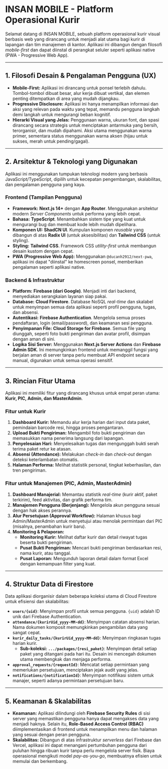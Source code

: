 # INSAN MOBILE - Platform Operasional Kurir

Selamat datang di INSAN MOBILE, sebuah platform operasional kurir visual berbasis web yang dirancang untuk menjadi alat utama bagi kurir di lapangan dan tim manajemen di kantor. Aplikasi ini dibangun dengan filosofi *mobile-first* dan dapat diinstal di perangkat seluler seperti aplikasi native (PWA - Progressive Web App).

---

## 1. Filosofi Desain & Pengalaman Pengguna (UX)

*   **Mobile-First:** Aplikasi ini dirancang untuk ponsel terlebih dahulu. Tombol-tombol dibuat besar, alur kerja dibuat vertikal, dan elemen penting ditempatkan di area yang mudah dijangkau.
*   **Progressive Disclosure:** Aplikasi ini hanya menampilkan informasi dan aksi yang relevan pada waktu yang tepat, memandu pengguna langkah demi langkah untuk mengurangi beban kognitif.
*   **Hierarki Visual yang Jelas:** Penggunaan warna, ukuran font, dan spasi dirancang secara strategis untuk menciptakan antarmuka yang bersih, terorganisir, dan mudah dipahami. Aksi utama menggunakan warna primer, sementara status menggunakan warna aksen (hijau untuk sukses, merah untuk pending/gagal).

---

## 2. Arsitektur & Teknologi yang Digunakan

Aplikasi ini menggunakan tumpukan teknologi modern yang berbasis JavaScript/TypeScript, dipilih untuk kecepatan pengembangan, skalabilitas, dan pengalaman pengguna yang kaya.

### Frontend (Tampilan Pengguna)

*   **Framework:** **Next.js 14+** dengan **App Router**. Menggunakan arsitektur modern *Server Components* untuk performa yang lebih cepat.
*   **Bahasa:** **TypeScript**. Menambahkan sistem tipe yang kuat untuk mengurangi bug dan membuat kode lebih mudah dipelihara.
*   **Komponen UI:** **ShadCN UI**. Kumpulan komponen *reusable* yang dibangun di atas **Radix UI** (untuk aksesibilitas) dan **Tailwind CSS** (untuk styling).
*   **Styling:** **Tailwind CSS**. Framework CSS *utility-first* untuk membangun desain kustom dengan cepat.
*   **PWA (Progressive Web App):** Menggunakan `@ducanh2912/next-pwa`, aplikasi ini dapat "diinstal" ke homescreen ponsel, memberikan pengalaman seperti aplikasi native.

### Backend & Infrastruktur

*   **Platform:** **Firebase (dari Google)**. Menjadi inti dari backend, menyediakan serangkaian layanan siap pakai.
*   **Database:** **Cloud Firestore**. Database NoSQL *real-time* dan skalabel untuk menyimpan semua data aplikasi seperti profil pengguna, tugas, dan absensi.
*   **Autentikasi:** **Firebase Authentication**. Mengelola semua proses pendaftaran, login (email/password), dan keamanan sesi pengguna.
*   **Penyimpanan File:** **Cloud Storage for Firebase**. Semua file yang diunggah, seperti foto bukti pengiriman dan avatar profil, disimpan dengan aman di sini.
*   **Logika Sisi Server:** Menggunakan **Next.js Server Actions** dan **Firebase Admin SDK**. Ini memungkinkan frontend untuk memanggil fungsi yang berjalan aman di server tanpa perlu membuat API endpoint secara manual, digunakan untuk semua operasi sensitif.

---

## 3. Rincian Fitur Utama

Aplikasi ini memiliki fitur yang dirancang khusus untuk empat peran utama: **Kurir, PIC, Admin, dan MasterAdmin**.

### Fitur untuk Kurir

1.  **Dashboard Kurir:** Memandu alur kerja harian dari input data paket, pemindaian barcode resi, hingga proses pengantaran.
2.  **Upload Bukti Pengiriman:** Mengambil foto bukti pengiriman dan memasukkan nama penerima langsung dari lapangan.
3.  **Penyelesaian Hari:** Menyelesaikan tugas dan mengunggah bukti serah terima paket retur ke atasan.
4.  **Absensi (Attendance):** Melakukan *check-in* dan *check-out* dengan deteksi keterlambatan otomatis.
5.  **Halaman Performa:** Melihat statistik personal, tingkat keberhasilan, dan tren pengiriman.

### Fitur untuk Manajemen (PIC, Admin, MasterAdmin)

1.  **Dashboard Manajerial:** Memantau statistik *real-time* (kurir aktif, paket terkirim), feed aktivitas, dan grafik performa tim.
2.  **Manajemen Pengguna (Berjenjang):** Mengelola akun pengguna sesuai dengan hak akses perannya.
3.  **Alur Persetujuan (Approval Workflow):** Halaman khusus bagi Admin/MasterAdmin untuk menyetujui atau menolak permintaan dari PIC (misalnya, penambahan kurir baru).
4.  **Monitoring & Pelaporan:**
    *   **Monitoring Kurir:** Melihat daftar kurir dan detail riwayat tugas beserta bukti pengiriman.
    *   **Pusat Bukti Pengiriman:** Mencari bukti pengiriman berdasarkan resi, nama kurir, atau tanggal.
    *   **Pusat Laporan:** Mengunduh laporan detail dalam format Excel dengan kemampuan filter yang kuat.

---

## 4. Struktur Data di Firestore

Data aplikasi diorganisir dalam beberapa koleksi utama di Cloud Firestore untuk efisiensi dan skalabilitas:

*   **`users/{uid}`**: Menyimpan profil untuk semua pengguna. `{uid}` adalah ID unik dari Firebase Authentication.
*   **`attendance/{kurirUid_yyyy-MM-dd}`**: Menyimpan catatan absensi harian. Nama dokumen komposit memungkinkan pengambilan data yang sangat cepat.
*   **`kurir_daily_tasks/{kurirUid_yyyy-MM-dd}`**: Menyimpan ringkasan tugas harian kurir.
    *   **Sub-koleksi: `.../packages/{resi_paket}`**: Menyimpan detail setiap paket yang ditangani pada hari itu. Desain ini mencegah dokumen utama membengkak dan menjaga performa.
*   **`approval_requests/{requestId}`**: Mencatat setiap permintaan yang memerlukan persetujuan, menciptakan jejak audit yang jelas.
*   **`notifications/{notificationId}`**: Menyimpan notifikasi sistem untuk manajer, seperti adanya permintaan persetujuan baru.

---

## 5. Keamanan & Skalabilitas

*   **Keamanan:** Aplikasi dilindungi oleh **Firebase Security Rules** di sisi server yang memastikan pengguna hanya dapat mengakses data yang menjadi haknya. Selain itu, **Role-Based Access Control (RBAC)** diimplementasikan di frontend untuk menampilkan menu dan halaman yang sesuai dengan peran pengguna.
*   **Skalabilitas:** Dibangun di atas infrastruktur *serverless* dari Firebase dan Vercel, aplikasi ini dapat menangani pertumbuhan pengguna dari puluhan hingga ribuan kurir tanpa perlu mengelola server fisik. Biaya operasional mengikuti model *pay-as-you-go*, membuatnya efisien untuk memulai dan berkembang.
